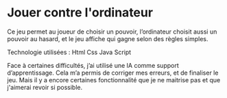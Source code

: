 # Jouer contre l'ordinateur

Ce jeu permet au joueur de choisir un pouvoir,
l’ordinateur choisit aussi un pouvoir au hasard,
et le jeu affiche qui gagne selon des règles simples.


Technologie utilisées :
Html
Css
Java Script


Face à certaines difficultés, j’ai utilisé une IA comme support d’apprentissage. Cela m’a permis de corriger mes erreurs, et de finaliser le jeu. Mais il y a encore certaines fonctionnalité que je ne maitrise pas et que j'aimerai revoir si possible.
